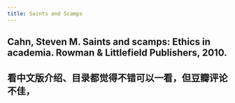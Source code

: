 ```yaml
---
title: Saints and Scamps
---
```


## Cahn, Steven M. Saints and scamps: Ethics in academia. Rowman & Littlefield Publishers, 2010.

## 看中文版介绍、目录都觉得不错可以一看，但豆瓣评论不佳，
